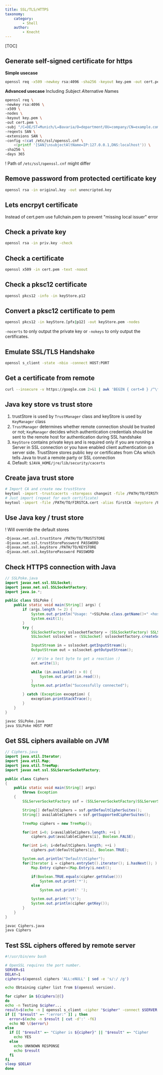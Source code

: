 ```yaml
---
title: SSL/TLS/HTTPS
taxonomy:
    category:
        - Shell
    author:
        - Knecht
---
```


[TOC]

## Generate self-signed certificate for https
**Simple usecase**
```bash
openssl req -x509 -newkey rsa:4096 -sha256 -keyout key.pem -out cert.pem -days 365
```

**Advanced usecase**
Including *S*ubject *A*lternative *N*ames
```bash
openssl req \
-newkey rsa:4096 \
-x509 \
-nodes \
-keyout key.pem \
-out cert.pem \
-subj "/C=DE/ST=Munich/L=Bavaria/O=department/OU=company/CN=example.com" \
-reqexts SAN \
-extensions SAN \
-config <(cat /etc/ssl/openssl.cnf \
    <(printf '[SAN]\nsubjectAltName=IP:127.0.0.1,DNS:localhost')) \
-sha256 \
-days 365
```
! Path of `/etc/ssl/openssl.cnf` might differ

## Remove password from protected certificate key
```bash
openssl rsa -in original.key -out unencripted.key
```
## Lets encrpyt certificate
Instead of cert.pem use fullchain.pem to prevent "missing local issuer" error

## Check a private key
```bash
openssl rsa -in priv.key -check
```

## Check a certificate
```bash
openssl x509 -in cert.pem -text -noout
```

## Check a pksc12 certificate
```bash
openssl pkcs12 -info -in keyStore.p12
```

## Convert a pksc12 certificate to pem
```bash
openssl pkcs12 -in keyStore.[pfx|p12] -out keyStore.pem -nodes
```
`-nocerts` to only output the private key or `-nokeys` to only output the certificates.

## Emulate SSL/TLS Handshake
```bash
openssl s_client -state -nbio -connect HOST:PORT
```

## Get a certificate from remote
```bash
curl --insecure -v https://google.com 2>&1 | awk 'BEGIN { cert=0 } /^\* Server certificate:/ { cert=1 } /^\*/ { if (cert) print }'
```

## Java key store vs trust store

1. trustStore is used by `TrustManager` class and keyStore is used by `KeyManager` class
1. `TrustManager` determines whether remote connection should be trusted or not; `KeyManager` decides which authentication credentials should be sent to the remote host for authentication during SSL handshake
1. `KeyStore` contains private keys and is required only if you are running a Server in SSL connection or you have enabled client authentication on server side. TrustStore stores public key or certificates from CAs which tells Java to trust a remote party or SSL connection
1. Default: `$JAVA_HOME/jre/lib/security/cacerts`

## Create java trust store
```bash
# Import CA and create new trustStore
keytool -import -trustcacerts -storepass changeit -file /PATH/TO/FIRSTCA.cert -alias firstCA -keystore /PATH/TO/TRUSTSTORE
# Just import (repeat for each certificate)
keytool -import -file /PATH/TO/FIRSTCA.cert -alias firstCA -keystore /PATH/TO/TRUSTSTORE
```

## Use Java key / trust store
! Will override the default stores
```bash
-Djavax.net.ssl.trustStore /PATH/TO/TRUSTSTORE
-Djavax.net.ssl.trustStorePassword PASSWORD
-Djavax.net.ssl.keyStore /PATH/TO/KEYSTORE
-Djavax.net.ssl.keyStorePassword PASSWORD
```

## Check HTTPS connection with Java

```java
// SSLPoke.java
import javax.net.ssl.SSLSocket;
import javax.net.ssl.SSLSocketFactory;
import java.io.*;

public class SSLPoke {
    public static void main(String[] args) {
        if (args.length != 2) {
            System.out.println("Usage: "+SSLPoke.class.getName()+" <host> <port>");
            System.exit(1);
        }
        try {
            SSLSocketFactory sslsocketfactory = (SSLSocketFactory) SSLSocketFactory.getDefault();
            SSLSocket sslsocket = (SSLSocket) sslsocketfactory.createSocket(args[0], Integer.parseInt(args[1]));

            InputStream in = sslsocket.getInputStream();
            OutputStream out = sslsocket.getOutputStream();

            // Write a test byte to get a reaction :)
            out.write(1);

            while (in.available() > 0) {
                System.out.print(in.read());
            }
            System.out.println("Successfully connected");

        } catch (Exception exception) {
            exception.printStackTrace();
        }
    }
}
```
```bash
javac SSLPoke.java
java SSLPoke HOST PORT
```

## Get SSL ciphers available on JVM
```java
// Ciphers.java
import java.util.Iterator;
import java.util.Map;
import java.util.TreeMap;
import javax.net.ssl.SSLServerSocketFactory;

public class Ciphers
{
    public static void main(String[] args)
        throws Exception
    {
        SSLServerSocketFactory ssf = (SSLServerSocketFactory)SSLServerSocketFactory.getDefault();

        String[] defaultCiphers = ssf.getDefaultCipherSuites();
        String[] availableCiphers = ssf.getSupportedCipherSuites();

        TreeMap ciphers = new TreeMap();

        for(int i=0; i<availableCiphers.length; ++i )
            ciphers.put(availableCiphers[i], Boolean.FALSE);

        for(int i=0; i<defaultCiphers.length; ++i )
            ciphers.put(defaultCiphers[i], Boolean.TRUE);

        System.out.println("Default\tCipher");
        for(Iterator i = ciphers.entrySet().iterator(); i.hasNext(); ) {
            Map.Entry cipher=(Map.Entry)i.next();

            if(Boolean.TRUE.equals(cipher.getValue()))
                System.out.print('*');
            else
                System.out.print(' ');

            System.out.print('\t');
            System.out.println(cipher.getKey());
        }
    }
}
```
```bash
javac Ciphers.java
java Ciphers
```

## Test SSL ciphers offered by remote server
```bash
#!/usr/bin/env bash

# OpenSSL requires the port number.
SERVER=$1
DELAY=1
ciphers=$(openssl ciphers 'ALL:eNULL' | sed -e 's/:/ /g')

echo Obtaining cipher list from $(openssl version).

for cipher in ${ciphers[@]}
do
echo -n Testing $cipher...
result=$(echo -n | openssl s_client -cipher "$cipher" -connect $SERVER 2>&1)
if [[ "$result" =~ ":error:" ]] ; then
  error=$(echo -n $result | cut -d':' -f6)
  echo NO \($error\)
else
  if [[ "$result" =~ "Cipher is ${cipher}" || "$result" =~ "Cipher    :" ]] ; then
    echo YES
  else
    echo UNKNOWN RESPONSE
    echo $result
  fi
fi
sleep $DELAY
done
```